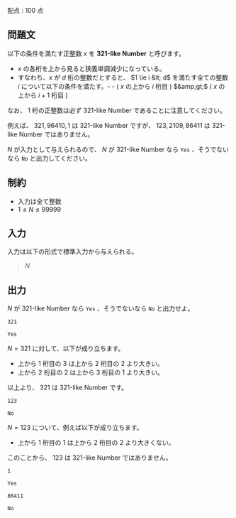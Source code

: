 配点 : $100$ 点

## 問題文

以下の条件を満たす正整数 $x$ を **321-like Number** と呼びます。

- $x$ の各桁を上から見ると狭義単調減少になっている。
- すなわち、$x$ が $d$ 桁の整数だとすると、 $1 \le i &lt; d$ を満たす全ての整数 $i$ について以下の条件を満たす。-   - ( $x$ の上から $i$ 桁目 ) $&amp;gt;$ ( $x$ の上から $i+1$ 桁目 )

なお、 $1$ 桁の正整数は必ず 321-like Number であることに注意してください。

例えば、 $321,96410,1$ は 321-like Number ですが、 $123,2109,86411$ は 321-like Number ではありません。

$N$ が入力として与えられるので、 $N$ が 321-like Number なら `Yes` 、そうでないなら `No` と出力してください。

## 制約

- 入力は全て整数
- $1 \le N \le 99999$

## 入力

入力は以下の形式で標準入力から与えられる。

> $N$

## 出力

$N$ が 321-like Number なら `Yes` 、そうでないなら `No` と出力せよ。

```input1
321
```

```output1
Yes
```

$N=321$ に対して、以下が成り立ちます。

- 上から $1$ 桁目の $3$ は上から $2$ 桁目の $2$ より大きい。
- 上から $2$ 桁目の $2$ は上から $3$ 桁目の $1$ より大きい。

以上より、 $321$ は 321-like Number です。

```input2
123
```

```output2
No
```

$N=123$ について、例えば以下が成り立ちます。

- 上から $1$ 桁目の $1$ は上から $2$ 桁目の $2$ より大きくない。

このことから、 $123$ は 321-like Number ではありません。

```input3
1
```

```output3
Yes
```

```input4
86411
```

```output4
No
```